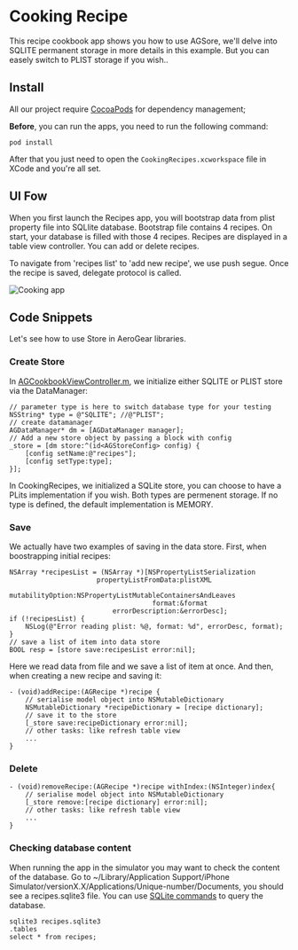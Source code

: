 Cooking Recipe
==============
This recipe cookbook app shows you how to use AGSore, we'll delve into SQLITE permanent storage in more details in this example. But you can easely switch to PLIST storage if you wish..


## Install
All our project require [CocoaPods](http://cocoapods.org/) for dependency management;

**Before**, you can run the apps, you need to run the following command:

    pod install

After that you just need to open the ```CookingRecipes.xcworkspace``` file in XCode and you're all set.

## UI Fow 
When you first launch the Recipes app, you will bootstrap data from plist property file into SQLlite database. Bootstrap file contains 4 recipes. On start, your database is filled with those 4 recipes. Recipes are displayed in a table view controller. You can add or delete recipes. 

To navigate from 'recipes list' to 'add new recipe', we use push segue. Once the recipe is saved, delegate protocol is called.

![Cooking app](https://github.com/corinnekrych/aerogear-ios-cookbook/raw/master/Recipes/CookingRecipes/Resources/images/recipes-flow.png "Cooking")

## Code Snippets 
Let's see how to use Store in AeroGear libraries.
### Create Store

In [AGCookbookViewController.m](https://github.com/corinnekrych/aerogear-ios-cookbook/blob/master/Recipe/CookingRecipes/Classes/Controller/AGCookbookViewController.m), we initialize either SQLITE or PLIST store via the DataManager:

    // parameter type is here to switch database type for your testing
    NSString* type = @"SQLITE"; //@"PLIST";
    // create datamanager
    AGDataManager* dm = [AGDataManager manager];
    // Add a new store object by passing a block with config
    _store = [dm store:^(id<AGStoreConfig> config) {
        [config setName:@"recipes"];
        [config setType:type];
    }];
    
In CookingRecipes, we initialized a SQLite store, you can choose to have a PLits implementation if you wish. Both types are permenent storage. If no type is defined, the default implementation is MEMORY.

### Save

We actually have two examples of saving in the data store. First, when boostrapping initial recipes:

    NSArray *recipesList = (NSArray *)[NSPropertyListSerialization
                          propertyListFromData:plistXML
                              mutabilityOption:NSPropertyListMutableContainersAndLeaves
                                        format:&format
                              errorDescription:&errorDesc];
    if (!recipesList) {
    	NSLog(@"Error reading plist: %@, format: %d", errorDesc, format);
    }
    // save a list of item into data store
    BOOL resp = [store save:recipesList error:nil];

Here we read data from file and we save a list of item at once. And then, when creating a new recipe and saving it:

	- (void)addRecipe:(AGRecipe *)recipe {
	    // serialise model object into NSMutableDictionary
	    NSMutableDictionary *recipeDictionary = [recipe dictionary];
	    // save it to the store
	    [_store save:recipeDictionary error:nil];
	    // other tasks: like refresh table view 
	    ...
	}

### Delete

	- (void)removeRecipe:(AGRecipe *)recipe withIndex:(NSInteger)index{
	    // serialise model object into NSMutableDictionary
	    [_store remove:[recipe dictionary] error:nil];
	    // other tasks: like refresh table view 
	    ...
	}

### Checking database content

When running the app in the simulator you may want to check the content of the database. Go to ~/Library/Application Support/iPhone Simulator/versionX.X/Applications/Unique-number/Documents, you should see a recipes.sqlite3 file. You can use [SQLite commands](http://www.sqlite.org/sqlite.html) to query the database.

	sqlite3 recipes.sqlite3
	.tables
	select * from recipes;

